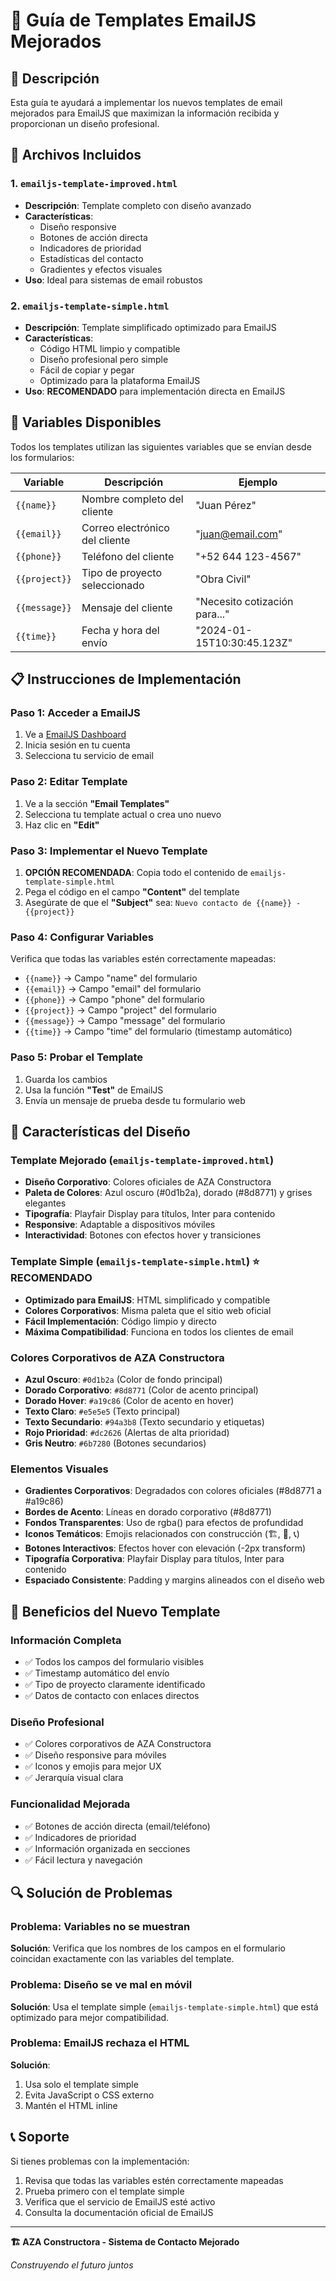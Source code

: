 # 📧 Guía de Templates EmailJS Mejorados

## 🎯 Descripción

Esta guía te ayudará a implementar los nuevos templates de email mejorados para EmailJS que maximizan la información recibida y proporcionan un diseño profesional.

## 📁 Archivos Incluidos

### 1. `emailjs-template-improved.html`
- **Descripción**: Template completo con diseño avanzado
- **Características**: 
  - Diseño responsive
  - Botones de acción directa
  - Indicadores de prioridad
  - Estadísticas del contacto
  - Gradientes y efectos visuales
- **Uso**: Ideal para sistemas de email robustos

### 2. `emailjs-template-simple.html`
- **Descripción**: Template simplificado optimizado para EmailJS
- **Características**:
  - Código HTML limpio y compatible
  - Diseño profesional pero simple
  - Fácil de copiar y pegar
  - Optimizado para la plataforma EmailJS
- **Uso**: **RECOMENDADO** para implementación directa en EmailJS

## 🔧 Variables Disponibles

Todos los templates utilizan las siguientes variables que se envían desde los formularios:

| Variable | Descripción | Ejemplo |
|----------|-------------|----------|
| `{{name}}` | Nombre completo del cliente | "Juan Pérez" |
| `{{email}}` | Correo electrónico del cliente | "juan@email.com" |
| `{{phone}}` | Teléfono del cliente | "+52 644 123-4567" |
| `{{project}}` | Tipo de proyecto seleccionado | "Obra Civil" |
| `{{message}}` | Mensaje del cliente | "Necesito cotización para..." |
| `{{time}}` | Fecha y hora del envío | "2024-01-15T10:30:45.123Z" |

## 📋 Instrucciones de Implementación

### Paso 1: Acceder a EmailJS
1. Ve a [EmailJS Dashboard](https://dashboard.emailjs.com/)
2. Inicia sesión en tu cuenta
3. Selecciona tu servicio de email

### Paso 2: Editar Template
1. Ve a la sección **"Email Templates"**
2. Selecciona tu template actual o crea uno nuevo
3. Haz clic en **"Edit"**

### Paso 3: Implementar el Nuevo Template
1. **OPCIÓN RECOMENDADA**: Copia todo el contenido de `emailjs-template-simple.html`
2. Pega el código en el campo **"Content"** del template
3. Asegúrate de que el **"Subject"** sea: `Nuevo contacto de {{name}} - {{project}}`

### Paso 4: Configurar Variables
Verifica que todas las variables estén correctamente mapeadas:
- `{{name}}` → Campo "name" del formulario
- `{{email}}` → Campo "email" del formulario
- `{{phone}}` → Campo "phone" del formulario
- `{{project}}` → Campo "project" del formulario
- `{{message}}` → Campo "message" del formulario
- `{{time}}` → Campo "time" del formulario (timestamp automático)

### Paso 5: Probar el Template
1. Guarda los cambios
2. Usa la función **"Test"** de EmailJS
3. Envía un mensaje de prueba desde tu formulario web

## 🎨 Características del Diseño

### Template Mejorado (`emailjs-template-improved.html`)
- **Diseño Corporativo**: Colores oficiales de AZA Constructora
- **Paleta de Colores**: Azul oscuro (#0d1b2a), dorado (#8d8771) y grises elegantes
- **Tipografía**: Playfair Display para títulos, Inter para contenido
- **Responsive**: Adaptable a dispositivos móviles
- **Interactividad**: Botones con efectos hover y transiciones

### Template Simple (`emailjs-template-simple.html`) ⭐ **RECOMENDADO**
- **Optimizado para EmailJS**: HTML simplificado y compatible
- **Colores Corporativos**: Misma paleta que el sitio web oficial
- **Fácil Implementación**: Código limpio y directo
- **Máxima Compatibilidad**: Funciona en todos los clientes de email

### Colores Corporativos de AZA Constructora
- **Azul Oscuro**: `#0d1b2a` (Color de fondo principal)
- **Dorado Corporativo**: `#8d8771` (Color de acento principal)
- **Dorado Hover**: `#a19c86` (Color de acento en hover)
- **Texto Claro**: `#e5e5e5` (Texto principal)
- **Texto Secundario**: `#94a3b8` (Texto secundario y etiquetas)
- **Rojo Prioridad**: `#dc2626` (Alertas de alta prioridad)
- **Gris Neutro**: `#6b7280` (Botones secundarios)

### Elementos Visuales
- **Gradientes Corporativos**: Degradados con colores oficiales (#8d8771 a #a19c86)
- **Bordes de Acento**: Líneas en dorado corporativo (#8d8771)
- **Fondos Transparentes**: Uso de rgba() para efectos de profundidad
- **Iconos Temáticos**: Emojis relacionados con construcción (🏗️, 📧, 📞)
- **Botones Interactivos**: Efectos hover con elevación (-2px transform)
- **Tipografía Corporativa**: Playfair Display para títulos, Inter para contenido
- **Espaciado Consistente**: Padding y margins alineados con el diseño web

## 🚀 Beneficios del Nuevo Template

### Información Completa
- ✅ Todos los campos del formulario visibles
- ✅ Timestamp automático del envío
- ✅ Tipo de proyecto claramente identificado
- ✅ Datos de contacto con enlaces directos

### Diseño Profesional
- ✅ Colores corporativos de AZA Constructora
- ✅ Diseño responsive para móviles
- ✅ Iconos y emojis para mejor UX
- ✅ Jerarquía visual clara

### Funcionalidad Mejorada
- ✅ Botones de acción directa (email/teléfono)
- ✅ Indicadores de prioridad
- ✅ Información organizada en secciones
- ✅ Fácil lectura y navegación

## 🔍 Solución de Problemas

### Problema: Variables no se muestran
**Solución**: Verifica que los nombres de los campos en el formulario coincidan exactamente con las variables del template.

### Problema: Diseño se ve mal en móvil
**Solución**: Usa el template simple (`emailjs-template-simple.html`) que está optimizado para mejor compatibilidad.

### Problema: EmailJS rechaza el HTML
**Solución**: 
1. Usa solo el template simple
2. Evita JavaScript o CSS externo
3. Mantén el HTML inline

## 📞 Soporte

Si tienes problemas con la implementación:
1. Revisa que todas las variables estén correctamente mapeadas
2. Prueba primero con el template simple
3. Verifica que el servicio de EmailJS esté activo
4. Consulta la documentación oficial de EmailJS

---

**🏗️ AZA Constructora - Sistema de Contacto Mejorado**

*Construyendo el futuro juntos*